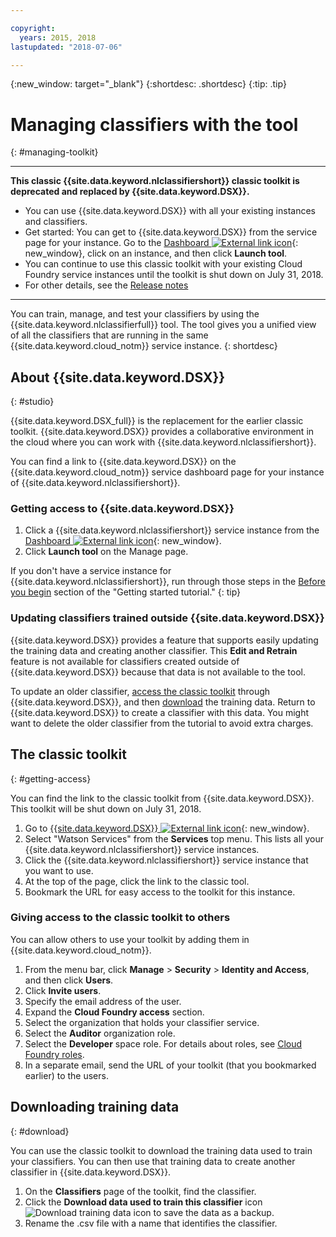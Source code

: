 ```yaml
---

copyright:
  years: 2015, 2018
lastupdated: "2018-07-06"

---
```


{:new_window: target="_blank"}
{:shortdesc: .shortdesc}
{:tip: .tip}

<!-- Link definitions -->

[cloud-dashboard-watson]: https://console.{DomainName}/dashboard/apps?category=watson
[watson-studio-reg]: https://dataplatform.ibm.com/registration/stepone?context=wdp

# Managing classifiers with the tool
{: #managing-toolkit}

---

**This classic {{site.data.keyword.nlclassifiershort}} classic toolkit is deprecated and replaced by {{site.data.keyword.DSX}}.**

- You can use {{site.data.keyword.DSX}} with all your existing instances and classifiers.
- Get started: You can get to {{site.data.keyword.DSX}} from the service page for your instance. Go to the [Dashboard ![External link icon](../../icons/launch-glyph.svg "External link icon")][cloud-dashboard-watson]{: new_window}, click on an instance, and then click **Launch tool**.
- You can continue to use this classic toolkit with your existing Cloud Foundry service instances until the toolkit is shut down on July 31, 2018.
- For other details, see the [Release notes](/docs/services/natural-language-classifier/release-notes.html#06july2018)

---

You can train, manage, and test your classifiers by using the {{site.data.keyword.nlclassifierfull}} tool. The tool gives you a unified view of all the classifiers that are running in the same {{site.data.keyword.cloud_notm}} service instance.
{: shortdesc}

## About {{site.data.keyword.DSX}}
{: #studio}

{{site.data.keyword.DSX_full}} is the replacement for the earlier classic toolkit. {{site.data.keyword.DSX}} provides a collaborative environment in the cloud where you can work with {{site.data.keyword.nlclassifiershort}}.

You can find a link to {{site.data.keyword.DSX}} on the {{site.data.keyword.cloud_notm}} service dashboard page for your instance of {{site.data.keyword.nlclassifiershort}}.

### Getting access to {{site.data.keyword.DSX}}

1.  Click a {{site.data.keyword.nlclassifiershort}} service instance from the [Dashboard ![External link icon](../../icons/launch-glyph.svg "External link icon")][cloud-dashboard-watson]{: new_window}.
1.  Click **Launch tool** on the Manage page.

If you don't have a service instance for {{site.data.keyword.nlclassifiershort}}, run through those steps in the [Before you begin](/docs/services/natural-language-classifier/getting-started.html#prerequisites) section of the "Getting started tutorial."
{: tip}

### Updating classifiers trained outside {{site.data.keyword.DSX}}

{{site.data.keyword.DSX}} provides a feature that supports easily updating the training data and creating another classifier. This **Edit and Retrain** feature is not available for classifiers created outside of {{site.data.keyword.DSX}} because that data is not available to the tool.

To update an older classifier, [access the classic toolkit](#getting-access) through {{site.data.keyword.DSX}}, and then [download](#download) the training data. Return to {{site.data.keyword.DSX}} to create a classifier with this data. You might want to delete the older classifier from the tutorial to avoid extra charges.

## The classic toolkit
{: #getting-access}

You can find the link to the classic toolkit from {{site.data.keyword.DSX}}. This toolkit will be shut down on July 31, 2018.

1.  Go to [{{site.data.keyword.DSX}} ![External link icon](../../icons/launch-glyph.svg "External link icon")][watson-studio-reg]{: new_window}.
1.  Select "Watson Services" from the **Services** top menu. This lists all your {{site.data.keyword.nlclassifiershort}} service instances.
1.  Click the {{site.data.keyword.nlclassifiershort}} service instance that you want to use.
1.  At the top of the page, click the link to the classic tool.
1.  Bookmark the URL for easy access to the toolkit for this instance.

### Giving access to the classic toolkit to others

You can allow others to use your toolkit by adding them in {{site.data.keyword.cloud_notm}}.

1.  From the menu bar, click **Manage** &gt; **Security** &gt; **Identity and Access**, and then click **Users**.
1.  Click **Invite users**.
1.  Specify the email address of the user.
1.  Expand the **Cloud Foundry access** section.
1.  Select the organization that holds your classifier service.
1.  Select the **Auditor** organization role.
1.  Select the **Developer** space role. For details about roles, see [Cloud Foundry roles](/docs/iam/cfaccess.html#cfroles).
1.  In a separate email, send the URL of your toolkit (that you bookmarked earlier) to the users.

## Downloading training data
{: #download}

You can use the classic toolkit to download the training data used to train your classifiers. You can then use that training data to create another classifier in {{site.data.keyword.DSX}}.

1.  On the **Classifiers** page of the toolkit, find the classifier.
1.  Click the **Download data used to train this classifier** icon ![Download training data icon](images/download-training-data.png) to save the data as a backup.
1.  Rename the .csv file with a name that identifies the classifier.
